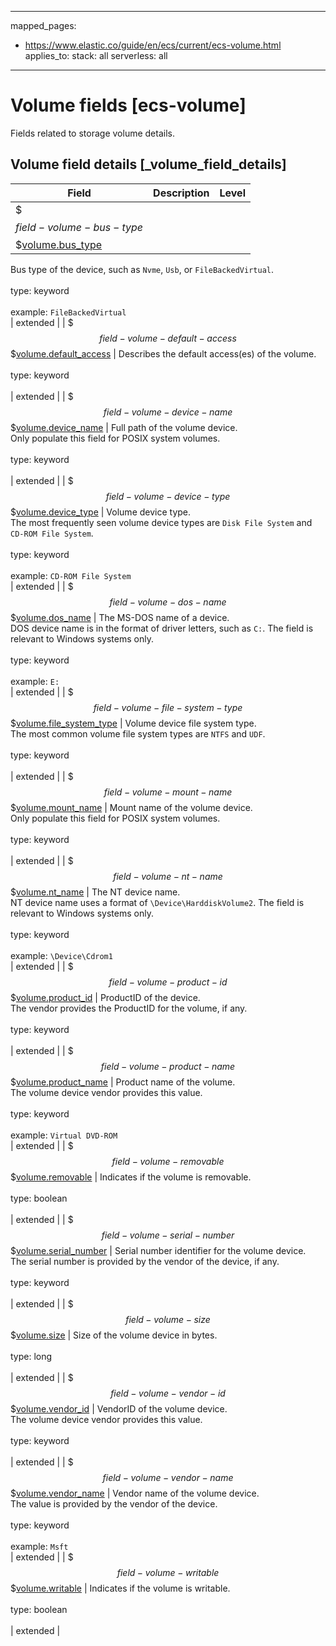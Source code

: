 <!-- This file is automatically generated. Don't edit it manually! -->
---
mapped_pages:
  - https://www.elastic.co/guide/en/ecs/current/ecs-volume.html
applies_to:
  stack: all
  serverless: all
---

# Volume fields [ecs-volume]

Fields related to storage volume details.

## Volume field details [_volume_field_details]

| Field | Description | Level |
| --- | --- | --- |
| $$$field-volume-bus-type$$$[volume.bus_type](#field-volume-bus-type) |
Bus type of the device, such as `Nvme`, `Usb`, or `FileBackedVirtual`.<br><br>type: keyword<br><br>
example: `FileBackedVirtual`<br> | extended |
| $$$field-volume-default-access$$$[volume.default_access](#field-volume-default-access) |
Describes the default access(es) of the volume.<br><br>type: keyword<br><br>
 | extended |
| $$$field-volume-device-name$$$[volume.device_name](#field-volume-device-name) |
Full path of the volume device.<br>Only populate this field for POSIX system volumes.<br><br>type: keyword<br><br>
 | extended |
| $$$field-volume-device-type$$$[volume.device_type](#field-volume-device-type) |
Volume device type.<br>The most frequently seen volume device types are `Disk File System` and `CD-ROM File System`.<br><br>type: keyword<br><br>
example: `CD-ROM File System`<br> | extended |
| $$$field-volume-dos-name$$$[volume.dos_name](#field-volume-dos-name) |
The MS-DOS name of a device.<br>DOS device name is in the format of driver letters, such as `C:`. The field is relevant to Windows systems only.<br><br>type: keyword<br><br>
example: `E:`<br> | extended |
| $$$field-volume-file-system-type$$$[volume.file_system_type](#field-volume-file-system-type) |
Volume device file system type.<br>The most common volume file system types are `NTFS` and `UDF`.<br><br>type: keyword<br><br>
 | extended |
| $$$field-volume-mount-name$$$[volume.mount_name](#field-volume-mount-name) |
Mount name of the volume device.<br>Only populate this field for POSIX system volumes.<br><br>type: keyword<br><br>
 | extended |
| $$$field-volume-nt-name$$$[volume.nt_name](#field-volume-nt-name) |
The NT device name.<br>NT device name uses a format of `\Device\HarddiskVolume2`. The field is relevant to Windows systems only.<br><br>type: keyword<br><br>
example: `\Device\Cdrom1`<br> | extended |
| $$$field-volume-product-id$$$[volume.product_id](#field-volume-product-id) |
ProductID of the device.<br>The vendor provides the ProductID for the volume, if any.<br><br>type: keyword<br><br>
 | extended |
| $$$field-volume-product-name$$$[volume.product_name](#field-volume-product-name) |
Product name of the volume.<br>The volume device vendor provides this value.<br><br>type: keyword<br><br>
example: `Virtual DVD-ROM`<br> | extended |
| $$$field-volume-removable$$$[volume.removable](#field-volume-removable) |
Indicates if the volume is removable.<br><br>type: boolean<br><br>
 | extended |
| $$$field-volume-serial-number$$$[volume.serial_number](#field-volume-serial-number) |
Serial number identifier for the volume device.<br>The serial number is provided by the vendor of the device, if any.<br><br>type: keyword<br><br>
 | extended |
| $$$field-volume-size$$$[volume.size](#field-volume-size) |
Size of the volume device in bytes.<br><br>type: long<br><br>
 | extended |
| $$$field-volume-vendor-id$$$[volume.vendor_id](#field-volume-vendor-id) |
VendorID of the volume device.<br>The volume device vendor provides this value.<br><br>type: keyword<br><br>
 | extended |
| $$$field-volume-vendor-name$$$[volume.vendor_name](#field-volume-vendor-name) |
Vendor name of the volume device.<br>The value is provided by the vendor of the device.<br><br>type: keyword<br><br>
example: `Msft`<br> | extended |
| $$$field-volume-writable$$$[volume.writable](#field-volume-writable) |
Indicates if the volume is writable.<br><br>type: boolean<br><br>
 | extended |


